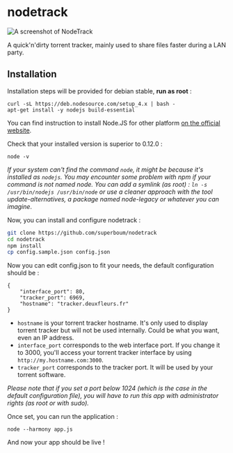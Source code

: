 nodetrack
=========

![A screenshot of NodeTrack](http://dufour.tk/~quentin/img/nodetrack.png)

A quick'n'dirty torrent tracker, mainly used to share files faster during a LAN party.

Installation
-------------

Installation steps will be provided for debian stable, **run as root** :

```
curl -sL https://deb.nodesource.com/setup_4.x | bash -
apt-get install -y nodejs build-essential
```

You can find instruction to install Node.JS for other platform [on the official website](https://nodejs.org/en/download/package-manager).

Check that your installed version is superior to 0.12.0 :

```
node -v
```

*If your system can't find the command `node`, it might be because it's installed as `nodejs`. You may encounter some problem with npm if your command is not named node. You can add a symlink (as root) : `ln -s /usr/bin/nodejs /usr/bin/node` or use a cleaner approach with the tool update-alternatives, a package named node-legacy or whatever you can imagine*.

Now, you can install and configure nodetrack :

```bash
git clone https://github.com/superboum/nodetrack
cd nodetrack
npm install
cp config.sample.json config.json
```

Now you can edit config.json to fit your needs, the default configuration should be :

```
{
    "interface_port": 80,
    "tracker_port": 6969,
    "hostname": "tracker.deuxfleurs.fr"
}
```

 * `hostname` is your torrent tracker hostname. It's only used to display torrent tracker but will not be used internally. Could be what you want, even an IP address.
 * `interface_port` corresponds to the web interface port. If you change it to 3000, you'll access your torrent tracker interface by using `http://my.hostname.com:3000`.
 * `tracker_port` corresponds to the tracker port. It will be used by your torrent software.

*Please note that if you set a port below 1024 (which is the case in the default configuration file), you will have to run this app with administrator rights (as root or with sudo).*

Once set, you can run the application :

```
node --harmony app.js
```

And now your app should be live !

